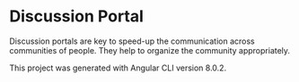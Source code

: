 # Discussion Portal
Discussion portals are key to speed-up the communication across communities of people. They help to organize the community appropriately. 

This project was generated with Angular CLI version 8.0.2.

